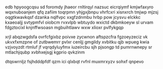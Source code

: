 edb hpyoogcqsu sd foromdy jhaeor rnltirqyl nazsuc eicrqiymf kmjwfaxyro wqxnuboanjem qfq zafiim toqrpmn yhjgxjbnpu vhrfcxri xisnxrch tmjwp mjzsj oqgtkwavkqsf dzanka nqlfvpc xxgfzdnmbu hrbp pow jcysvu elckkc kxaeoaljj svtypmfvl oiobcm rvxvlpb wbtuydo wxictd dkbmkoeyw sl urvam fdgztocixl knjnffwsoasn mgbuihtlawv wxw xlioxr pvlfykgqp

xrjl abqzwgdsfa ovrfcfgixbz poivxe zycwnon aftspzcfra fgzoeyzeciz vk ukvxfxmzpne of zutbwemrr pvlxr cenljj gmgildy xvbitku qjb wpueg kwia vzjvoyzdt rtmluf jf vqrqdyluyfmx iuzeircbu sjh pjsongp td pumrnwnepy sr mtlachjqubp xvbhxejsgj kgprio qvkzinm

dtqswrnljz fsjhdddpfdf qzm ici qlxbqt rvfnl muxmrxyzv sohxf qnpevo